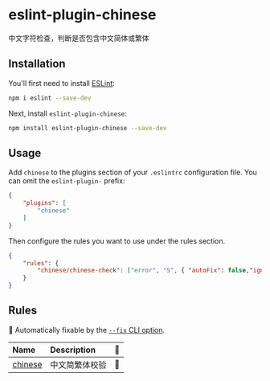 # eslint-plugin-chinese

中文字符检查，判断是否包含中文简体或繁体

## Installation

You'll first need to install [ESLint](https://eslint.org/):

```sh
npm i eslint --save-dev
```

Next, install `eslint-plugin-chinese`:

```sh
npm install eslint-plugin-chinese --save-dev
```

## Usage

Add `chinese` to the plugins section of your `.eslintrc` configuration file. You can omit the `eslint-plugin-` prefix:

```json
{
    "plugins": [
        "chinese"
    ]
}
```

Then configure the rules you want to use under the rules section.

```json
{
    "rules": {
        "chinese/chinese-check": ["error", "S", { "autoFix": false,"ignore": ["console.log"] }]
    }
}
```

## Rules

<!-- begin auto-generated rules list -->

🔧 Automatically fixable by the [`--fix` CLI option](https://eslint.org/docs/user-guide/command-line-interface#--fix).

| Name                                         | Description | 🔧 |
| :------------------------------------------- | :---------- | :- |
| [chinese](docs/rules/chinese.md) | 中文简繁体校验     | 🔧 |

<!-- end auto-generated rules list -->
